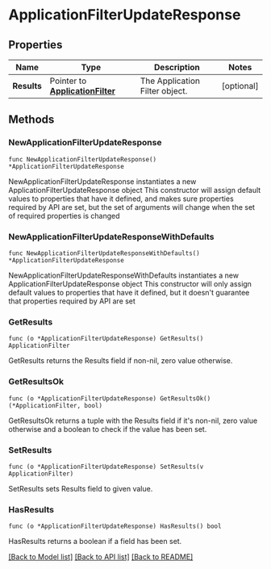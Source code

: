 # ApplicationFilterUpdateResponse

## Properties

Name | Type | Description | Notes
------------ | ------------- | ------------- | -------------
**Results** | Pointer to [**ApplicationFilter**](ApplicationFilter.md) | The Application Filter object. | [optional] 

## Methods

### NewApplicationFilterUpdateResponse

`func NewApplicationFilterUpdateResponse() *ApplicationFilterUpdateResponse`

NewApplicationFilterUpdateResponse instantiates a new ApplicationFilterUpdateResponse object
This constructor will assign default values to properties that have it defined,
and makes sure properties required by API are set, but the set of arguments
will change when the set of required properties is changed

### NewApplicationFilterUpdateResponseWithDefaults

`func NewApplicationFilterUpdateResponseWithDefaults() *ApplicationFilterUpdateResponse`

NewApplicationFilterUpdateResponseWithDefaults instantiates a new ApplicationFilterUpdateResponse object
This constructor will only assign default values to properties that have it defined,
but it doesn't guarantee that properties required by API are set

### GetResults

`func (o *ApplicationFilterUpdateResponse) GetResults() ApplicationFilter`

GetResults returns the Results field if non-nil, zero value otherwise.

### GetResultsOk

`func (o *ApplicationFilterUpdateResponse) GetResultsOk() (*ApplicationFilter, bool)`

GetResultsOk returns a tuple with the Results field if it's non-nil, zero value otherwise
and a boolean to check if the value has been set.

### SetResults

`func (o *ApplicationFilterUpdateResponse) SetResults(v ApplicationFilter)`

SetResults sets Results field to given value.

### HasResults

`func (o *ApplicationFilterUpdateResponse) HasResults() bool`

HasResults returns a boolean if a field has been set.


[[Back to Model list]](../README.md#documentation-for-models) [[Back to API list]](../README.md#documentation-for-api-endpoints) [[Back to README]](../README.md)


